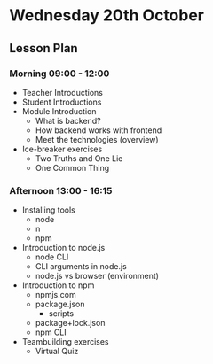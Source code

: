 # Wednesday 20th October

## Lesson Plan

### Morning 09:00 - 12:00

+ Teacher Introductions
+ Student Introductions
+ Module Introduction
  + What is backend?
  + How backend works with frontend
  + Meet the technologies (overview)
+ Ice-breaker exercises 
  + Two Truths and One Lie
  + One Common Thing

### Afternoon 13:00 - 16:15

+ Installing tools
  + node
  + n
  + npm
+ Introduction to node.js
  + node CLI
  + CLI arguments in node.js
  + node.js vs browser (environment)
+ Introduction to npm
  + npmjs.com
  + package.json
    + scripts
  + package+lock.json
  + npm CLI
+ Teambuilding exercises
  + Virtual Quiz